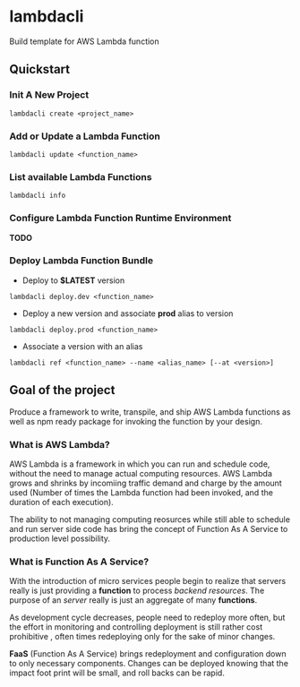 # lambdacli
Build template for AWS Lambda function

## Quickstart
### Init A New Project
```
lambdacli create <project_name>
```

### Add or Update a Lambda Function
```
lambdacli update <function_name>
```

### List available Lambda Functions
```
lambdacli info
```

### Configure Lambda Function Runtime Environment
**TODO**

### Deploy Lambda Function Bundle
- Deploy to **$LATEST** version
```
lambdacli deploy.dev <function_name>
```

- Deploy a new version and associate **prod** alias to version
```
lambdacli deploy.prod <function_name>
```

- Associate a version with an alias
```
lambdacli ref <function_name> --name <alias_name> [--at <version>]
```

## Goal of the project
Produce a framework to write, transpile, and ship AWS Lambda functions as well
as npm ready package for invoking the function by your design.

### What is AWS Lambda?
AWS Lambda is a framework in which you can run and schedule code, without the
need to manage actual computing resources.  AWS Lambda grows and shrinks by
incomiing traffic demand and charge by the amount used (Number of times the
Lambda function had been invoked, and the duration of each execution).

The ability to not managing computing reosurces while still able to schedule
and run server side code has bring the concept of Function As A Service to
production level possibility.

### What is Function As A Service?
With the introduction of micro services people begin to realize that servers
really is just providing a **function** to process *backend resources*.  The
purpose of an *server* really is just an aggregate of many **functions**.

As development cycle decreases, people need to redeploy more often, but the
effort in monitoring and controlling deployment is still rather cost prohibitive
, often times redeploying only for the sake of minor changes.

**FaaS** (Function As A Service) brings redeployment and configuration down to
only necessary components.  Changes can be deployed knowing that the impact
foot print will be small, and roll backs can be rapid.
